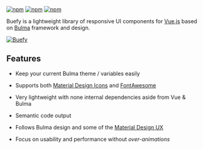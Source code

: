 [![npm](https://img.shields.io/npm/v/buefy.svg)]()
[![npm](https://img.shields.io/npm/dt/buefy.svg)]()
[![npm](https://img.shields.io/npm/l/buefy.svg)]()

Buefy is a lightweight library of responsive UI components for [Vue.js](https://vuejs.org/) based on [Bulma](http://bulma.io/) framework and design.

[![Buefy](https://raw.githubusercontent.com/rafaelpimpa/buefy/master/static/buefy-banner.png)](https://buefy.github.io)

## Features

* Keep your current Bulma theme / variables easily

* Supports both [Material Design Icons](https://material.io/icons/) and [FontAwesome](http://fontawesome.io/)

* Very lightweight with none internal dependencies aside from Vue & Bulma

* Semantic code output

* Follows Bulma design and some of the [Material Design UX](https://material.io/)

* Focus on usability and performance without *over-animations*
